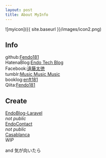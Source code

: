 ```yaml
---
layout: post
title: About MyInfo
---
```


![myicon]({{ site.baseurl }}/images/icon2.png)

## Info  
github:[Fendo181](https://github.com/Fendo181)  
HatenaBlog:[Endo Tech Blog](http://kikuchi1201.hateblo.jp/)  
Facebook:[遠藤太徳](https://www.facebook.com/profile.php?id=100005137202491)  
tumblr:[Music Music Music](https://music-3.tumblr.com/)  
booklog:[enft181](http://booklog.jp/users/enft181)  
Qiita:[Fendo181](https://keep.google.com/u/0/#home)

## Create
[EndoBlog-Laravel](https://github.com/Fendo181/EndoBlog-Laravel)  
_not public_  
[EndoContact](https://github.com/Fendo181/EndoContact_FuelPHP)  
_not public_  
[Casablanca](https://github.com/Fendo181/Casablanca_MVC)  
_WIP_

and 気が向いたら
